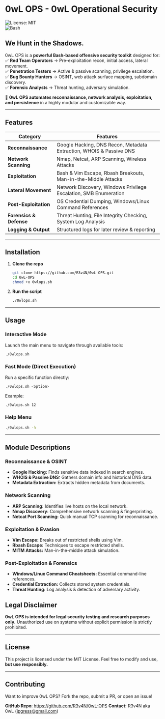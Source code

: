 # 0wL OPS - 0wL Operational Security

![License: MIT](https://img.shields.io/badge/License-MIT-blue.svg)  
![Bash](https://img.shields.io/badge/Bash-Scripting-1f425f.svg)

## **We Hunt in the Shadows.**  

0wL OPS is a **powerful Bash-based offensive security toolkit** designed for:  
✅ **Red Team Operators** → Pre-exploitation recon, initial access, lateral movement.  
✅ **Penetration Testers** → Active & passive scanning, privilege escalation.  
✅ **Bug Bounty Hunters** → OSINT, web attack surface mapping, subdomain discovery.  
✅ **Forensic Analysts** → Threat hunting, adversary simulation.  

🦉 **0wL OPS automates reconnaissance, network analysis, exploitation, and persistence** in a highly modular and customizable way.

---

## Features  

| **Category**             | **Features** |
|--------------------------|-------------|
| **Reconnaissance** | Google Hacking, DNS Recon, Metadata Extraction, WHOIS & Passive DNS |
| **Network Scanning** | Nmap, Netcat, ARP Scanning, Wireless Attacks |
| **Exploitation** | Bash & Vim Escape, Rbash Breakouts, Man-in-the-Middle Attacks |
| **Lateral Movement** | Network Discovery, Windows Privilege Escalation, SMB Enumeration |
| **Post-Exploitation** | OS Credential Dumping, Windows/Linux Command References |
| **Forensics & Defense** | Threat Hunting, File Integrity Checking, System Log Analysis |
| **Logging & Output** | Structured logs for later review & reporting |

---

## Installation  

1. **Clone the repo**  

   ```bash
   git clone https://github.com/R3v4N/0wL-OPS.git
   cd 0wL-OPS
   chmod +x 0wlops.sh
   ```

2. **Run the script**

    ```bash
    ./0wlops.sh
    ```

---

## Usage

### Interactive Mode

Launch the main menu to navigate through available tools:

```bash
./0wlops.sh
```

### Fast Mode (Direct Execution)

Run a specific function directly:

```bash
./0wlops.sh <option>
```

Example:

```bash
./0wlops.sh 12

```

### Help Menu

```bash
./0wlops.sh -h

```

---

## Module Descriptions

### Reconnaissance & OSINT

- **Google Hacking:** Finds sensitive data indexed in search engines.
- **WHOIS & Passive DNS:** Gathers domain info and historical DNS data.
- **Metadata Extraction:** Extracts hidden metadata from documents.

### Network Scanning

- **ARP Scanning:** Identifies live hosts on the local network.
- **Nmap Discovery:** Comprehensive network scanning & fingerprinting.
- **Netcat Port Scanning:** Quick manual TCP scanning for reconnaissance.

### Exploitation & Evasion

- **Vim Escape:** Breaks out of restricted shells using Vim.
- **Rbash Escape:** Techniques to escape restricted shells.
- **MITM Attacks:** Man-in-the-middle attack simulation.

### Post-Exploitation & Forensics

- **Windows/Linux Command Cheatsheets:** Essential command-line references.
- **Credential Extraction:** Collects stored system credentials.
- **Threat Hunting:** Log analysis & detection of adversary activity.

## Legal Disclaimer

**0wL OPS is intended for legal security testing and research purposes only.**
Unauthorized use on systems without explicit permission is strictly prohibited.

---

## License

This project is licensed under the MIT License.
Feel free to modify and use, **but use responsibly.**

---

## Contributing

Want to improve 0wL OPS? Fork the repo, submit a PR, or open an issue!

**GitHub Repo**: https://github.com/R3v4N/0wL-OPS
**Contact:** R3v4N aka 0wL (jpgress@gmail.com)